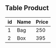 ## Table Product
| id | Name | Price |
|----|------|-------
| 1  | Bag  |  250  |
| 2  | Box  |  395  |
